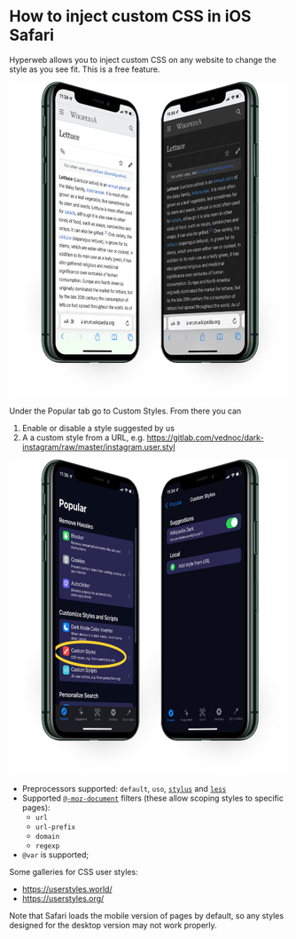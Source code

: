 # How to inject custom CSS in iOS Safari

Hyperweb allows you to inject custom CSS on any website to change the style as you see fit. This is a free feature.

![](/static/images/dual-facing-wikidarklight.png)

Under the Popular tab go to Custom Styles. From there you can

1. Enable or disable a style suggested by us
2. A a custom style from a URL, e.g. https://gitlab.com/vednoc/dark-instagram/raw/master/instagram.user.styl

![](/static/images/dual-facing-css.png)

- Preprocessors supported: `default`, `uso`, [`stylus`](https://stylus-lang.com/) and [`less`](https://lesscss.org/)
- Supported [`@-moz-document`](https://developer.mozilla.org/en-US/docs/Web/CSS/@document) filters (these allow scoping styles to specific pages):
  - `url`
  - `url-prefix`
  - `domain`
  - `regexp`
- `@var` is supported;

Some galleries for CSS user styles:
- https://userstyles.world/
- https://userstyles.org/

Note that Safari loads the mobile version of pages by default, so any styles designed for the desktop version may not work properly.
